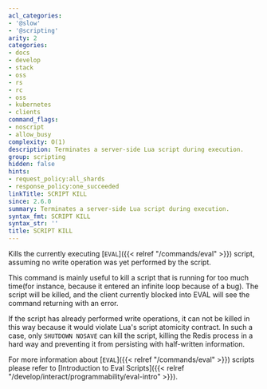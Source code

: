 ```yaml
---
acl_categories:
- '@slow'
- '@scripting'
arity: 2
categories:
- docs
- develop
- stack
- oss
- rs
- rc
- oss
- kubernetes
- clients
command_flags:
- noscript
- allow_busy
complexity: O(1)
description: Terminates a server-side Lua script during execution.
group: scripting
hidden: false
hints:
- request_policy:all_shards
- response_policy:one_succeeded
linkTitle: SCRIPT KILL
since: 2.6.0
summary: Terminates a server-side Lua script during execution.
syntax_fmt: SCRIPT KILL
syntax_str: ''
title: SCRIPT KILL
---
```

Kills the currently executing [`EVAL`]({{< relref "/commands/eval" >}}) script, assuming no write operation was yet
performed by the script.

This command is mainly useful to kill a script that is running for too much
time(for instance, because it entered an infinite loop because of a bug).
The script will be killed, and the client currently blocked into EVAL will see
the command returning with an error.

If the script has already performed write operations, it can not be killed in this
way because it would violate Lua's script atomicity contract.
In such a case, only `SHUTDOWN NOSAVE` can kill the script, killing
the Redis process in a hard way and preventing it from persisting with half-written
information.

For more information about [`EVAL`]({{< relref "/commands/eval" >}}) scripts please refer to [Introduction to Eval Scripts]({{< relref "/develop/interact/programmability/eval-intro" >}}).
